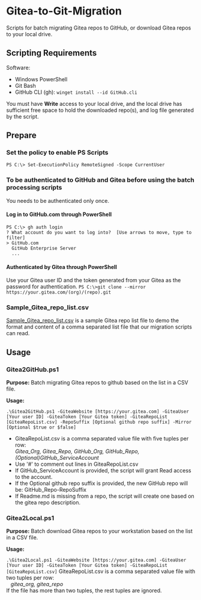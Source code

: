 # Gitea-to-Git-Migration
Scripts for batch migrating Gitea repos to GitHub, or download Gitea repos to your local drive.

## Scripting Requirements
Software:
- Windows PowerShell
- Git Bash
- GitHub CLI (gh): `winget install --id GitHub.cli`

You must have **Write** access to your local drive, and the local drive has sufficient free space to hold the downloaded repo(s), and log file generated by the script.

## Prepare

### Set the policy to enable PS Scripts
`PS C:\> Set-ExecutionPolicy RemoteSigned -Scope CurrentUser`

### To be authenticated to GitHub and Gitea before using the batch processing scripts
You needs to be authenticated only once.

#### Log in to GitHub.com through PowerShell

```
PS C:\> gh auth login
? What account do you want to log into?  [Use arrows to move, type to filter]
> GitHub.com
  GitHub Enterprise Server
  ...
```

#### Authenticated by Gitea through PowerShell

Use your Gitea user ID and the token generated from your Gitea as the password for authentication.
`PS C:\>git clone --mirror https://your.gitea.com/(org)/(repo).git`

### Sample_Gitea_repo_list.csv
[Sample_Gitea_repo_list.csv](https://github.com/bcgov/operational-utilities/blob/main/gitea-to-github-migration/Sample_Gitea_repo_list.csv) is a sample Gitea repo list file to demo the format and content of a comma separated list file that our migration scripts can read.

## Usage

### Gitea2GitHub.ps1
**Purpose:** Batch migrating Gitea repos to github based on the list in a CSV file.

**Usage:**

`.\Gitea2GitHub.ps1 -GiteaWebsite [https://your.gitea.com] -GiteaUser [Your user ID] -GiteaToken [Your Gitea token] -GiteaRepoList [GiteaRepoList.csv] -RepoSuffix [Optional github repo suffix] -Mirror [Optional $true or $false]`
- GiteaRepoList.csv is a comma separated value file with five tuples per row: <br>*Gitea_Org, Gitea_Repo, GitHub_Org, GitHub_Repo, (Optional)GitHub_ServiceAccount*
- Use '#' to comment out lines in GiteaRepoList.csv
- If GitHub_ServiceAccount is provided, the script will grant Read access to the account.
- If the Optional github repo suffix is provided, the new GitHub repo will be:  GitHub_Repo-RepoSuffix
- If Readme.md is missing from a repo, the script will create one based on the gitea repo description.

### Gitea2Local.ps1
**Purpose:** Batch download Gitea repos to your workstation based on the list in a CSV file.

**Usage:**

`.\Gitea2Local.ps1 -GiteaWebsite [https://your.gitea.com] -GiteaUser [Your user ID] -GiteaToken [Your Gitea token] -GiteaRepoList [GiteaRepoList.csv]`
GiteaRepoList.csv is a comma separated value file with two tuples per row: 
<br>&nbsp;&nbsp;&nbsp;*gitea_org, gitea_repo*<br>
If the file has more than two tuples, the rest tuples are ignored.
